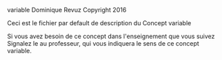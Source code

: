 variable
Dominique Revuz Copyright 2016

Ceci est le fichier par default de description du Concept variable

Si vous avez besoin de ce concept dans l'enseignement que vous suivez
 Signalez le au professeur, qui vous indiquera le sens de ce concept variable.
